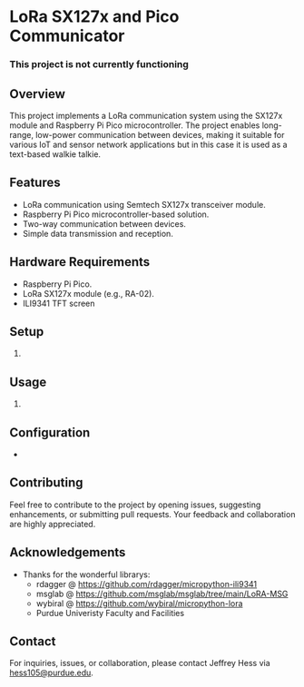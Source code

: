 # LoRa SX127x and Pico Communicator

### This project is not currently functioning

## Overview

This project implements a LoRa communication system using the SX127x module and Raspberry Pi Pico microcontroller. The project enables long-range, low-power communication between devices, making it suitable for various IoT and sensor network applications but in this case it is used as a text-based walkie talkie.

## Features

- LoRa communication using Semtech SX127x transceiver module.
- Raspberry Pi Pico microcontroller-based solution.
- Two-way communication between devices.
- Simple data transmission and reception.

## Hardware Requirements

- Raspberry Pi Pico.
- LoRa SX127x module (e.g., RA-02).
- ILI9341 TFT screen

## Setup

1. 

## Usage

1. 

## Configuration

- 

## Contributing

Feel free to contribute to the project by opening issues, suggesting enhancements, or submitting pull requests. Your feedback and collaboration are highly appreciated.

## Acknowledgements

- Thanks for the wonderful librarys:
   - rdagger @ https://github.com/rdagger/micropython-ili9341
   - msglab @ https://github.com/msglab/msglab/tree/main/LoRA-MSG
   - wybiral @ https://github.com/wybiral/micropython-lora
   - Purdue Univeristy Faculty and Facilities

## Contact

For inquiries, issues, or collaboration, please contact Jeffrey Hess via hess105@purdue.edu.
